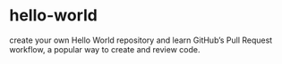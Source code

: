 # hello-world
create your own Hello World repository and learn GitHub’s Pull Request workflow, a popular way to create and review code.
